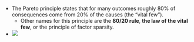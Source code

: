 - The Pareto principle states that for many outcomes roughly 80% of consequences come from 20% of the causes (the “vital few”).
    - Other names for this principle are the **80/20 rule**, **the law of the vital few**, or the principle of factor sparsity.
- ![](https://firebasestorage.googleapis.com/v0/b/firescript-577a2.appspot.com/o/imgs%2Fapp%2Fsakthi%2FqgNCVxY97w.png?alt=media&token=17228921-70d5-4fbd-8320-732c99fd8d58)
